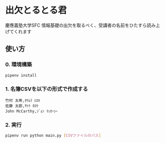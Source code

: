 # 出欠とるとる君

慶應義塾大学SFC 情報基礎の出欠を取るべく、受講者の名前をひたすら読み上げてくれます

## 使い方

### 0. 環境構築

```
pipenv install
```

### 1. 名簿CSVを以下の形式で作成する

```csv
竹村 太希,ﾀｹﾑﾗ ﾋﾛｷ
佐藤 太郎,ｻﾄｳ ﾀﾛｳ
John McCarthy,ｼﾞｮﾝ ﾏｯｶｰｼｰ
```

### 2. 実行

```sh
pipenv run python main.py [CSVファイルのパス]
```
